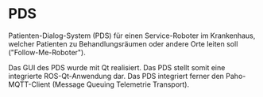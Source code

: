 # PDS
Patienten-Dialog-System (PDS) für einen Service-Roboter im Krankenhaus, welcher Patienten zu Behandlungsräumen oder andere Orte leiten soll ("Follow-Me-Roboter").

Das GUI des PDS wurde mit Qt realisiert. Das PDS stellt somit eine integrierte ROS-Qt-Anwendung dar. Das PDS integriert ferner den Paho-MQTT-Client (Message Queuing Telemetrie Transport). 
